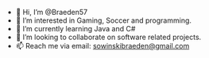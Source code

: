 - 👋 Hi, I’m @Braeden57
- 👀 I’m interested in Gaming, Soccer and programming.
- 🌱 I’m currently learning Java and C#
- 💞️ I’m looking to collaborate on software related projects.
- 📫 Reach me via email: sowinskibraeden@gmail.com

<!---
Braeden57/Braeden57 is a ✨ special ✨ repository because its `README.md` (this file) appears on your GitHub profile.
You can click the Preview link to take a look at your changes.
--->
